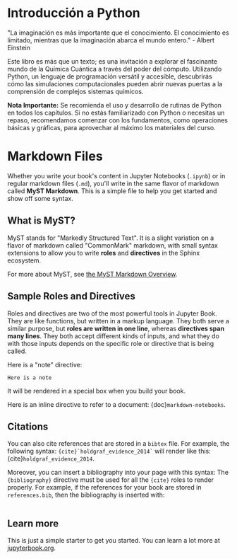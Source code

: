# Introducción a Python

"La imaginación es más importante que el conocimiento. El conocimiento es limitado, mientras que la imaginación abarca el mundo entero." - Albert Einstein

Este libro es más que un texto; es una invitación a explorar el fascinante mundo de la Química Cuántica a través del poder del cómputo. Utilizando Python, un lenguaje de programación versátil y accesible, descubrirás cómo las simulaciones computacionales pueden abrir nuevas puertas a la comprensión de complejos sistemas químicos.


**Nota Importante:** Se recomienda el uso y desarrollo de rutinas de Python en todos los capítulos. Si no estás familiarizado con Python o necesitas un repaso, recomendamos comenzar con los fundamentos, como operaciones básicas y gráficas, para aprovechar al máximo los materiales del curso.


# Markdown Files

Whether you write your book's content in Jupyter Notebooks (`.ipynb`) or
in regular markdown files (`.md`), you'll write in the same flavor of markdown
called **MyST Markdown**.
This is a simple file to help you get started and show off some syntax.

## What is MyST?

MyST stands for "Markedly Structured Text". It
is a slight variation on a flavor of markdown called "CommonMark" markdown,
with small syntax extensions to allow you to write **roles** and **directives**
in the Sphinx ecosystem.

For more about MyST, see [the MyST Markdown Overview](https://jupyterbook.org/content/myst.html).

## Sample Roles and Directives

Roles and directives are two of the most powerful tools in Jupyter Book. They
are like functions, but written in a markup language. They both
serve a similar purpose, but **roles are written in one line**, whereas
**directives span many lines**. They both accept different kinds of inputs,
and what they do with those inputs depends on the specific role or directive
that is being called.

Here is a "note" directive:

```{note}
Here is a note
```

It will be rendered in a special box when you build your book.

Here is an inline directive to refer to a document: {doc}`markdown-notebooks`.


## Citations

You can also cite references that are stored in a `bibtex` file. For example,
the following syntax: `` {cite}`holdgraf_evidence_2014` `` will render like
this: {cite}`holdgraf_evidence_2014`.

Moreover, you can insert a bibliography into your page with this syntax:
The `{bibliography}` directive must be used for all the `{cite}` roles to
render properly.
For example, if the references for your book are stored in `references.bib`,
then the bibliography is inserted with:

```{bibliography}
```

## Learn more

This is just a simple starter to get you started.
You can learn a lot more at [jupyterbook.org](https://jupyterbook.org).
